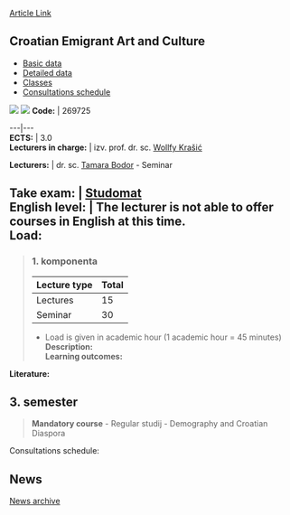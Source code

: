 [Article Link](https://www.fhs.hr/en/course/ceaac_a)

## Croatian Emigrant Art and Culture
  * [Basic data](https://www.fhs.hr/en/course/ceaac_a#v1id-523750_763046_1_0 "Basic data")
  * [Detailed data](https://www.fhs.hr/en/course/ceaac_a#v1id-523750_763046_1_1 "Detailed data")
  * [Classes](https://www.fhs.hr/en/course/ceaac_a#v1id-523750_763046_1_2 "Classes")
  * [Consultations schedule](https://www.fhs.hr/en/course/ceaac_a#v1id-523750_763046_1_3 "Consultations schedule")


[![](https://www.fhs.hr/img/flags/gif/hr.gif)](https://www.fhs.hr/predmet/hiuk_a) [![](https://www.fhs.hr/img/flags/gif/gb.gif)](https://www.fhs.hr/en/course/ceaac_a)
**Code:** |  269725  
  
---|---  
**ECTS:** |  3.0   
**Lecturers in charge:** |  izv. prof. dr. sc. [Wollfy Krašić](https://www.fhs.hr/staff/wollfy.krasic)   
  
**Lecturers:** |  dr. sc. [Tamara Bodor](https://www.fhs.hr/djelatnik/tamara.bodor) - Seminar  
  
**Take exam:** |  [Studomat](http://www.isvu.hr/studomat)  
**English level:** |  The lecturer is not able to offer courses in English at this time.   
**Load:**  
---  
> ### 1. komponenta
> | Lecture type | Total  
> ---|---  
> Lectures | 15  
> Seminar | 30  
> * Load is given in academic hour (1 academic hour = 45 minutes)   
**Description:**  
> **Learning outcomes:**  

  
**Literature:**  

  
**3. semester**  
---  
> **Mandatory course** - Regular studij - Demography and Croatian Diaspora  
>   
Consultations schedule: 


## News
[News archive](https://www.fhs.hr/en/course/ceaac_a?@=21nf1#news_124598 "News archive")
